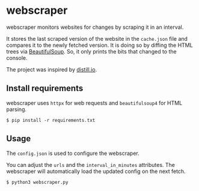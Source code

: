 # webscraper

webscraper monitors websites for changes by scraping it in an interval.

It stores the last scraped version of the website in the `cache.json` file
and compares it to the newly fetched version. It is doing so by diffing the HTML
trees via [BeautifulSoup](https://pypi.org/project/beautifulsoup4/).
So, it only prints the bits that changed to the console.

The project was inspired by [distill.io](https://distill.io/).


## Install requirements

webscraper uses `httpx` for web requests and `beautifulsoup4` for HTML parsing. 

    $ pip install -r requirements.txt


## Usage

The `config.json` is used to configure the webscraper.

You can adjust the `urls` and the `interval_in_minutes` attributes.
The webscraper will automatically load the updated config on the next fetch.

    $ python3 webscraper.py
